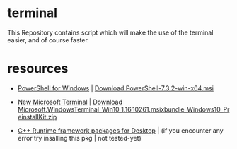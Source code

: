 # terminal
 This Repository contains script which will make the use of the terminal easier, and of course faster.
 
# resources
 * <a href="https://learn.microsoft.com/en-us/powershell/scripting/install/installing-powershell-on-windows?view=powershell-7.3">PowerShell for Windows</a> | <a href="https://github.com/PowerShell/PowerShell/releases/download/v7.3.2/PowerShell-7.3.2-win-x64.msi">Download PowerShell-7.3.2-win-x64.msi</a>
 * <a href="https://github.com/microsoft/terminal">New Microsoft Terminal<a/> | <a href="https://github.com/microsoft/terminal/releases/download/v1.16.10261.0/Microsoft.WindowsTerminal_Win10_1.16.10261.0_8wekyb3d8bbwe.msixbundle_Windows10_PreinstallKit.zip">Download Microsoft.WindowsTerminal_Win10_1.16.10261.msixbundle_Windows10_PreinstallKit.zip</a> 
 
 * <a href="shoot/developer/visualstudio/cpp/libraries/c-runtime-packages-desktop-bridge#how-to-install-and-update-desktop-framework-packages">C++ Runtime framework packages for Desktop<a/> | (if you encounter any error try insalling this pkg | not tested-yet)
